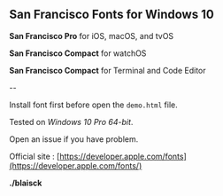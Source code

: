 ## San Francisco Fonts for Windows 10

__San Francisco Pro__ for iOS, macOS, and tvOS

__San Francisco Compact__ for watchOS 

__San Francisco Compact__ for Terminal and Code Editor 

--

Install font first before open the `demo.html` file.

Tested on _Windows 10 Pro 64-bit_. 
 
Open an issue if you have problem. 

Official site : [https://developer.apple.com/fonts](https://developer.apple.com/fonts/)

__./blaisck__
